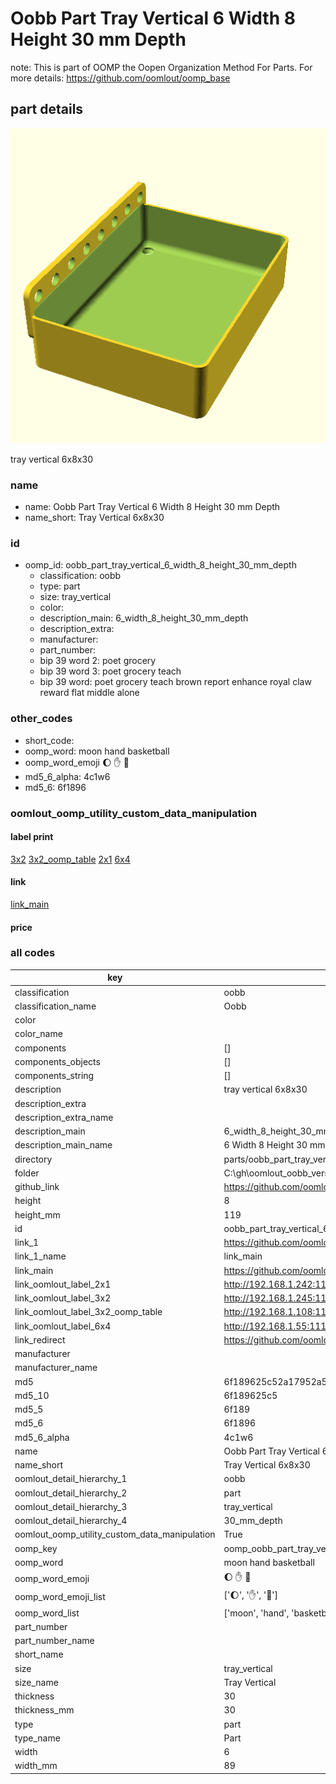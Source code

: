 # Oobb Part Tray Vertical 6 Width 8 Height 30 mm Depth  

note: This is part of OOMP the Oopen Organization Method For Parts. For more details: https://github.com/oomlout/oomp_base

##  part details
  

[![](3dpr.png)](3dpr.png)

tray vertical 6x8x30



### name
* name: Oobb Part Tray Vertical 6 Width 8 Height 30 mm Depth
* name_short: Tray Vertical 6x8x30 
### id
* oomp_id: oobb_part_tray_vertical_6_width_8_height_30_mm_depth
  * classification: oobb
  * type: part
  * size: tray_vertical
  * color: 
  * description_main: 6_width_8_height_30_mm_depth
  * description_extra: 
  * manufacturer: 
  * part_number: 
  * bip 39 word 2: poet grocery
  * bip 39 word 3: poet grocery teach
  * bip 39 word: poet grocery teach brown report enhance royal claw reward flat middle alone

### other_codes
* short_code: 
* oomp_word: moon hand basketball
* oomp_word_emoji :moon: :hand: :basketball:
* md5_6_alpha: 4c1w6
* md5_6: 6f1896






### oomlout_oomp_utility_custom_data_manipulation
#### label print
[3x2](http://192.168.1.245:1112/?label=oomp%204c1w6)
[3x2_oomp_table](http://192.168.1.108:1112/?label=oomp%204c1w6)
[2x1](http://192.168.1.242:1112/?label=oomp%204c1w6)
[6x4](http://192.168.1.55:1112/?label=oomp%204c1w6)    

#### link

[link_main](https://github.com/oomlout/oomlout_oobb_version_4_generated_parts/tree/main/navigation_oomp/oobb/part/tray_vertical/6_width_8_height_30_mm_depth/part)                              

#### price







### all codes 
| key | value |  
| --- | --- |  
| classification | oobb |  
| classification_name | Oobb |  
| color |  |  
| color_name |  |  
| components | [] |  
| components_objects | [] |  
| components_string | [] |  
| description | tray vertical 6x8x30 |  
| description_extra |  |  
| description_extra_name |  |  
| description_main | 6_width_8_height_30_mm_depth |  
| description_main_name | 6 Width 8 Height 30 mm Depth |  
| directory | parts/oobb_part_tray_vertical_6_width_8_height_30_mm_depth |  
| folder | C:\gh\oomlout_oobb_version_4_generated_parts\parts\oobb_part_tray_vertical_6_width_8_height_30_mm_depth |  
| github_link | https://github.com/oomlout/oomlout_oomp_part_src/tree/main/parts/oobb_part_tray_vertical_6_width_8_height_30_mm_depth |  
| height | 8 |  
| height_mm | 119 |  
| id | oobb_part_tray_vertical_6_width_8_height_30_mm_depth |  
| link_1 | https://github.com/oomlout/oomlout_oobb_version_4_generated_parts/tree/main/navigation_oomp/oobb/part/tray_vertical/6_width_8_height_30_mm_depth/part |  
| link_1_name | link_main |  
| link_main | https://github.com/oomlout/oomlout_oobb_version_4_generated_parts/tree/main/navigation_oomp/oobb/part/tray_vertical/6_width_8_height_30_mm_depth/part |  
| link_oomlout_label_2x1 | http://192.168.1.242:1112/?label=oomp%204c1w6 |  
| link_oomlout_label_3x2 | http://192.168.1.245:1112/?label=oomp%204c1w6 |  
| link_oomlout_label_3x2_oomp_table | http://192.168.1.108:1112/?label=oomp%204c1w6 |  
| link_oomlout_label_6x4 | http://192.168.1.55:1112/?label=oomp%204c1w6 |  
| link_redirect | https://github.com/oomlout/oomlout_oobb_version_4_generated_parts/tree/main/parts/oobb_tray_vertical_06_08_30 |  
| manufacturer |  |  
| manufacturer_name |  |  
| md5 | 6f189625c52a17952a5b71d1bd19b539 |  
| md5_10 | 6f189625c5 |  
| md5_5 | 6f189 |  
| md5_6 | 6f1896 |  
| md5_6_alpha | 4c1w6 |  
| name | Oobb Part Tray Vertical 6 Width 8 Height 30 mm Depth |  
| name_short | Tray Vertical 6x8x30  |  
| oomlout_detail_hierarchy_1 | oobb |  
| oomlout_detail_hierarchy_2 | part |  
| oomlout_detail_hierarchy_3 | tray_vertical |  
| oomlout_detail_hierarchy_4 | 30_mm_depth |  
| oomlout_oomp_utility_custom_data_manipulation | True |  
| oomp_key | oomp_oobb_part_tray_vertical_6_width_8_height_30_mm_depth |  
| oomp_word | moon hand basketball |  
| oomp_word_emoji | :moon: :hand: :basketball: |  
| oomp_word_emoji_list | [':moon:', ':hand:', ':basketball:'] |  
| oomp_word_list | ['moon', 'hand', 'basketball'] |  
| part_number |  |  
| part_number_name |  |  
| short_name |  |  
| size | tray_vertical |  
| size_name | Tray Vertical |  
| thickness | 30 |  
| thickness_mm | 30 |  
| type | part |  
| type_name | Part |  
| width | 6 |  
| width_mm | 89 |  
